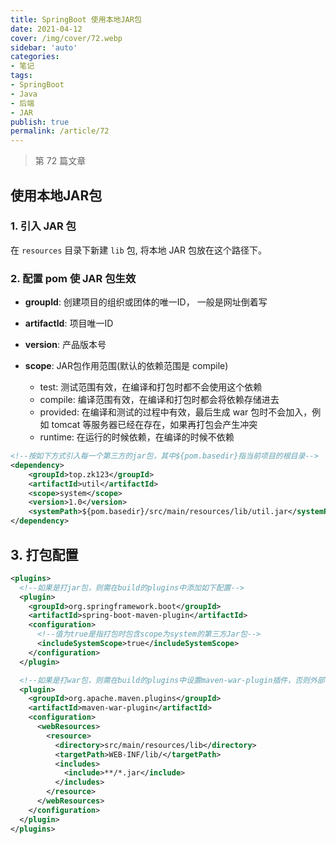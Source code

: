 ```yaml
---
title: SpringBoot 使用本地JAR包
date: 2021-04-12
cover: /img/cover/72.webp
sidebar: 'auto'
categories:
- 笔记
tags:
- SpringBoot
- Java
- 后端
- JAR
publish: true
permalink: /article/72
---
```


> 第 72 篇文章
<!-- more -->

## 使用本地JAR包
### 1. 引入 JAR 包
在 `resources` 目录下新建 `lib` 包, 将本地 JAR 包放在这个路径下。

### 2. 配置 pom 使 JAR 包生效
- **groupId**: 创建项目的组织或团体的唯一ID， 一般是网址倒着写

- **artifactId**: 项目唯一ID

- **version**: 产品版本号

- **scope**: JAR包作用范围(默认的依赖范围是 compile)
    - test: 测试范围有效，在编译和打包时都不会使用这个依赖
    - compile: 编译范围有效，在编译和打包时都会将依赖存储进去
    - provided: 在编译和测试的过程中有效，最后生成 war 包时不会加入，例如 tomcat 等服务器已经在存在，如果再打包会产生冲突
    - runtime: 在运行的时候依赖，在编译的时候不依赖


```xml
<!--按如下方式引入每一个第三方的jar包，其中${pom.basedir}指当前项目的根目录-->
<dependency>
    <groupId>top.zk123</groupId>
    <artifactId>util</artifactId>
    <scope>system</scope>
    <version>1.0</version>
    <systemPath>${pom.basedir}/src/main/resources/lib/util.jar</systemPath>
</dependency>
```


## 3. 打包配置
```xml
<plugins>
  <!--如果是打jar包，则需在build的plugins中添加如下配置-->
  <plugin>
    <groupId>org.springframework.boot</groupId>
    <artifactId>spring-boot-maven-plugin</artifactId>
    <configuration>
      <!--值为true是指打包时包含scope为system的第三方Jar包-->
      <includeSystemScope>true</includeSystemScope>
    </configuration>
  </plugin>

  <!--如果是打war包，则需在build的plugins中设置maven-war-plugin插件，否则外部依赖无法打进war包 -->
  <plugin>
    <groupId>org.apache.maven.plugins</groupId>
    <artifactId>maven-war-plugin</artifactId>
    <configuration>
      <webResources>
        <resource>
          <directory>src/main/resources/lib</directory>
          <targetPath>WEB-INF/lib/</targetPath>
          <includes>
            <include>**/*.jar</include>
          </includes>
        </resource>
      </webResources>
    </configuration>
  </plugin>
</plugins>
```